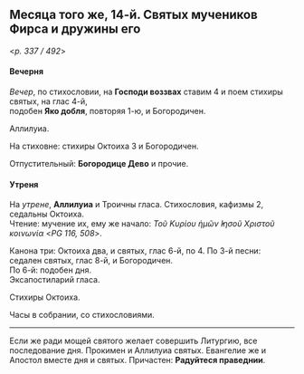 
## Месяца того же, 14-й. Святых мучеников Фирса и дружины его  

<*p. 337 / 492*>

#### Вечерня

*Вечер*, по стихословии, на **Господи воззвах** ставим 4 и поем стихиры святых, на глас 4-й,  
подобен **Яко добля**, повторяя 1-ю, и Богородичен.  

Аллилуиа. 

На стиховне: стихиры Октоиха 3 и Богородичен. 

Отпустительный: **Богородице Дево** и прочие. 

#### Утреня

На *утрене*, **Аллилуиа** и Троичны гласа. Стихословия, кафизмы 2, седальны Октоиха.  
Чтение: мучение их, ему же начало: *Τοῦ Κυρίου ἡμῶν ̓Ιησοῦ Χριστοῦ κοινωνία* <*PG 116, 508*>.

Канона три: Октоиха два, и святых, глас 6-й, по 4.
По 3-й песни: седален святых, глас 8-й, и Богородичен.  
По 6-й: подобен дня.  
Эксапостиларий гласа. 

Стихиры Октоиха. 

Часы в собрании, со стихословиями. 

---

Если же ради мощей святого желает совершить Литургию, все последование дня. 
Прокимен и Аллилуиа святых. Евангелие же и Апостол вместе дня и святых. 
Причастен: **Радуйтеся праведнии**. 
